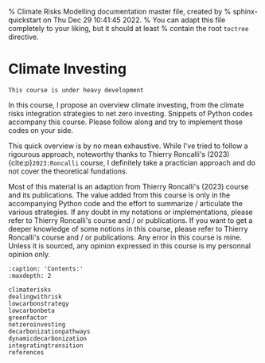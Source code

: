 % Climate Risks Modelling documentation master file, created by
% sphinx-quickstart on Thu Dec 29 10:41:45 2022.
% You can adapt this file completely to your liking, but it should at least
% contain the root `toctree` directive.

# Climate Investing


```{warning}
This course is under heavy development
```

In this course, I propose an overview climate investing, from the climate risks integration strategies to net zero investing. Snippets of Python codes accompany this course. Please follow along and try to implement those codes on your side.

This quick overview is by no mean exhaustive. While I've tried to follow a rigourous approach, noteworthy thanks to Thierry Roncalli's (2023) {cite:p}`2023:Roncalli` course, I definitely take a practician approach and do not cover the theoretical fundations.

Most of this material is an adaption from Thierry Roncalli's (2023) course and its publications. The value added from this course is only in the accompanying Python code and the effort to summarize / articulate the various strategies. 
If any doubt in my notations or implementations, please refer to Thierry Roncalli's course and / or publications. If you want to get a deeper knowledge of some notions in this course, please refer to Thierry Roncalli's course and / or publications.
Any error in this course is mine. Unless it is sourced, any opinion expressed in this course is my personnal opinion only. 


```{toctree}
:caption: 'Contents:'
:maxdepth: 2

climaterisks
dealingwithrisk
lowcarbonstrategy
lowcarbonbeta
greenfactor
netzeroinvesting
decarbonizationpathways
dynamicdecarbonization
integratingtransition
references
```

